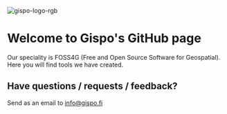 ![gispo-logo-rgb](https://github.com/GispoCoding/.github/assets/87303508/748d7db3-28c2-4075-8531-b5dac65e0dbe)

# Welcome to Gispo's GitHub page

Our speciality is FOSS4G (Free and Open Source Software for Geospatial). Here you will find tools we have created. 

## Have questions / requests / feedback?

Send as an email to info@gispo.fi
